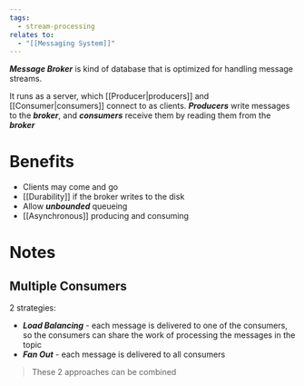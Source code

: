 ```yaml
---
tags:
  - stream-processing
relates to:
  - "[[Messaging System]]"
---
```

***Message Broker*** is kind of database that is optimized for handling message streams.

It runs as a server, which [[Producer|producers]] and [[Consumer|consumers]] connect to as clients. ***Producers*** write messages to the ***broker***, and ***consumers*** receive them by reading them from the ***broker***

# Benefits
- Clients may come and go
- [[Durability]] if the broker writes to the disk
- Allow ***unbounded*** queueing
- [[Asynchronous]] producing and consuming

# Notes
## Multiple Consumers
2 strategies:
- ***Load Balancing*** - each message is delivered to one of the consumers, so the consumers can share the work of processing the messages in the topic
- ***Fan Out*** - each message is delivered to all consumers
> These 2 approaches can be combined